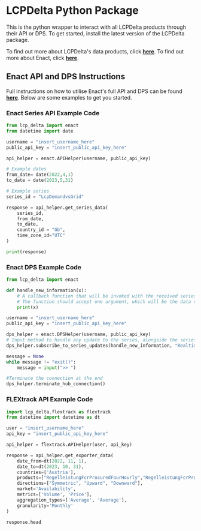 # LCPDelta Python Package
This is the python wrapper to interact with all LCPDelta products through their API or DPS. To get started, install the latest version of the LCPDelta package.

To find out more about LCPDelta's data products, click [**here**][LCPDelta_data_portal_link].
To find out more about Enact, click [**here**][Enact_Homepage].
## Enact API and DPS Instructions

Full instructions on how to utilise Enact's full API and DPS can be found [**here**][Enact_instructions_link]. Below are some examples to get you started.

### Enact Series API Example Code

```python
from lcp_delta import enact
from datetime import date

username = "insert_username_here"
public_api_key = "insert_public_api_key_here"

api_helper = enact.APIHelper(username, public_api_key)

# Example dates
from_date= date(2022,4,1)
to_date = date(2023,5,31)

# Example series
series_id = "LcpDemandvsGrid"

response = api_helper.get_series_data(
    series_id,
    from_date,
    to_date,
    country_id = "Gb",
    time_zone_id="UTC"
)

print(response)
```

### Enact DPS Example Code

```python
from lcp_delta import enact

def handle_new_information(x):
    # A callback function that will be invoked with the received series updates.
    # The function should accept one argument, which will be the data received from the series updates.
    print(x)

username = "insert_username_here"
public_api_key = "insert_public_api_key_here"

dps_helper = enact.DPSHelper(username, public_api_key)
# Input method to handle any update to the series, alongside the series ID, that can be found on Enact.
dps_helper.subscribe_to_series_updates(handle_new_information, "RealtimeDemand")

message = None
while message != "exit()":
    message = input(">> ")

#Terminate the connection at the end
dps_helper.terminate_hub_connection()
```

### FLEXtrack API Example Code

```python
import lcp_delta.flextrack as flextrack
from datetime import datetime as dt

user = "insert_username_here"
api_key = "insert_public_api_key_here"

api_helper = flextrack.APIHelper(user, api_key)

response = api_helper.get_exporter_data(
    date_from=dt(2022, 11, 1),
    date_to=dt(2023, 10, 31),
    countries=['Austria'],
    products=["RegelleistungFcrProcuredFourHourly","RegelleistungFcrProcuredDaily","RegelleistungAfrrProcured"],
    directions=["Symmetric", "Upward", "Downward"],
    market='Availability',
    metrics=['Volume', 'Price'],
    aggregation_types=['Average', 'Average'],
    granularity='Monthly'
)

response.head
```

[Enact_instructions_link]: https://enact.lcp.energy/externalinstructions
[LCPDelta_data_portal_link]: https://portal.lcpdelta.com/
[Enact_Homepage]: https://enact.lcpdelta.com/
[FLEXtrack_Homepage]: https://flextrack.lcpdelta.com/